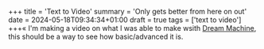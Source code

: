 +++
title = 'Text to Video'
summary = 'Only gets better from here on out'
date = 2024-05-18T09:34:34+01:00
draft = true
tags = ['text to video']
+++«
I'm making a video on what I was able to make wsith [Dream Machine](https://lumalabs.ai/dream-machine), this should be a way to see how basic/advanced it is.
